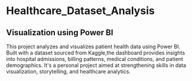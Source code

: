 # Healthcare_Dataset_Analysis

## Visualization using Power BI

This project analyzes and visualizes patient health data using Power BI. Built with a dataset sourced from Kaggle,the dashboard provides insights into hospital admissions, billing patterns, medical conditions, and patient demographics. It's a personal project aimed at strengthening skills in data visualization, storytelling, and healthcare analytics.
